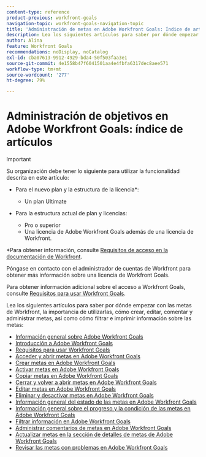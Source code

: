 ```yaml
---
content-type: reference
product-previous: workfront-goals
navigation-topic: workfront-goals-navigation-topic
title: 'Administración de metas en Adobe Workfront Goals: Índice de artículos'
description: Lea los siguientes artículos para saber por dónde empezar con las metas de Workfront, la importancia de utilizarlas, cómo crear, editar, comentar y administrar metas, así como cómo filtrar e imprimir información sobre las metas.
author: Alina
feature: Workfront Goals
recommendations: noDisplay, noCatalog
exl-id: cba07613-9912-4929-bda4-50f503faa3e1
source-git-commit: 4e1558b47f6041501aa4e4fbfa6317dec8aee571
workflow-type: tm+mt
source-wordcount: '277'
ht-degree: 79%

---
```


# Administración de objetivos en Adobe Workfront Goals: índice de artículos

<!--Audited: 4/2025-->

>[!IMPORTANT]
>
>Su organización debe tener lo siguiente para utilizar la funcionalidad descrita en este artículo:
>
>* Para el nuevo plan y la estructura de la licencia*:
>
>   * Un plan Ultimate
>    
>* Para la estructura actual de plan y licencias:
>
>   * Pro o superior
>   * Una licencia de Adobe Workfront Goals además de una licencia de Workfront.
>
>*Para obtener información, consulte [Requisitos de acceso en la documentación de Workfront](/help/quicksilver/administration-and-setup/add-users/access-levels-and-object-permissions/access-level-requirements-in-documentation.md).
>
>
>Póngase en contacto con el administrador de cuentas de Workfront para obtener más información sobre una licencia de Workfront Goals.
>
>Para obtener información adicional sobre el acceso a Workfront Goals, consulte [Requisitos para usar Workfront Goals](/help/quicksilver/workfront-goals/goal-management/access-needed-for-wf-goals.md).

Lea los siguientes artículos para saber por dónde empezar con las metas de Workfront, la importancia de utilizarlas, cómo crear, editar, comentar y administrar metas, así como cómo filtrar e imprimir información sobre las metas:

* [Información general sobre Adobe Workfront Goals](../../workfront-goals/goal-management/wf-goals-overview.md)
* [Introducción a Adobe Workfront Goals](../../workfront-goals/goal-management/getting-started-with-wf-goals.md)
* [Requisitos para usar Workfront Goals](../../workfront-goals/goal-management/access-needed-for-wf-goals.md)
* [Acceder y abrir metas en Adobe Workfront Goals](../../workfront-goals/goal-management/access-goals-in-wf-goals.md)
* [Crear metas en Adobe Workfront Goals](../../workfront-goals/goal-management/create-goals.md)
* [Activar metas en Adobe Workfront Goals](../../workfront-goals/goal-management/activate-goals.md)
* [Copiar metas en Adobe Workfront Goals](../../workfront-goals/goal-management/copy-goals.md)
* [Cerrar y volver a abrir metas en Adobe Workfront Goals](../../workfront-goals/goal-management/close-and-reopen-goals.md)
* [Editar metas en Adobe Workfront Goals](../../workfront-goals/goal-management/edit-goals.md)
* [Eliminar y desactivar metas en Adobe Workfront Goals](../../workfront-goals/goal-management/delete-and-deactivate-goals.md)
* [Información general del estado de las metas en Adobe Workfront Goals](../../workfront-goals/goal-management/goal-status-overview.md)
* [Información general sobre el progreso y la condición de las metas en Adobe Workfront Goals](../../workfront-goals/goal-management/calculate-goal-progress.md)
* [Filtrar información en Adobe Workfront Goals](../../workfront-goals/goal-management/filter-information-wf-goals.md)
* [Administrar comentarios de metas en Adobe Workfront Goals](../../workfront-goals/goal-management/manage-goal-comments.md)
* [Actualizar metas en la sección de detalles de metas de Adobe Workfront Goals](../../workfront-goals/goal-management/update-goals-in-goal-details-panel.md)
* [Revisar las metas con problemas en Adobe Workfront Goals](../../workfront-goals/goal-management/view-in-trouble-goals.md)
